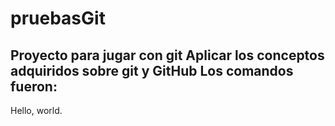 # pruebasGit
Proyecto para jugar con git
Aplicar los conceptos adquiridos sobre git y GitHub
Los comandos fueron:
-
Hello, world.
